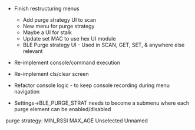 * Finish restructuring menus
    * Add purge strategy UI to scan
    * New menu for purge strategy
    * Maybe a UI for stalk
    * Update set MAC to use hex UI module
    * BLE Purge strategy UI - Used in SCAN, GET, SET, & anywhere else relevant

* Re-implement console/command execution
* Re-implement cls/clear screen
* Refactor console logic - to keep console recording during menu navigation

* Settings->BLE_PURGE_STRAT needs to become a submenu where each purge element can be enabled/disabled

purge strategy:
MIN_RSSI
MAX_AGE
Unselected
Unnamed
